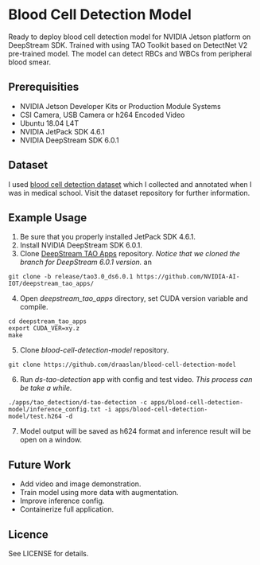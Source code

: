 # Blood Cell Detection Model
Ready to deploy blood cell detection model for NVIDIA Jetson platform on DeepStream SDK. Trained with using TAO Toolkit based on DetectNet V2 pre-trained model. The model can detect RBCs and WBCs from peripheral blood smear.

## Prerequisities

- NVIDIA Jetson Developer Kits or Production Module Systems
- CSI Camera, USB Camera or h264 Encoded Video
- Ubuntu 18.04 L4T
- NVIDIA JetPack SDK 4.6.1
- NVIDIA DeepStream SDK 6.0.1

## Dataset
I used [blood cell detection dataset]() which I collected and annotated when I was in medical school. Visit the dataset repository for further information.

## Example Usage
1. Be sure that you properly installed JetPack SDK 4.6.1.
2. Install NVIDIA DeepStream SDK 6.0.1.
3. Clone [DeepStream TAO Apps](https://github.com/NVIDIA-AI-IOT/deepstream_tao_apps/tree/release/tao3.0_ds6.0.1) repository. *Notice that we cloned the branch for DeepStream 6.0.1 version.* an

```
git clone -b release/tao3.0_ds6.0.1 https://github.com/NVIDIA-AI-IOT/deepstream_tao_apps/
```

4. Open *deepstream_tao_apps* directory, set CUDA version variable and compile.

```
cd deepstream_tao_apps
export CUDA_VER=xy.z
make
```

5. Clone *blood-cell-detection-model* repository.

```
git clone https://github.com/draaslan/blood-cell-detection-model
```


6. Run *ds-tao-detection* app with config and test video. *This process can be take a while.*

```
./apps/tao_detection/d-tao-detection -c apps/blood-cell-detection-model/inference_config.txt -i apps/blood-cell-detection-model/test.h264 -d
```

7. Model output will be saved as h624 format and inference result will be open on a window.

## Future Work
- Add video and image demonstration.
- Train model using more data with augmentation.
- Improve inference config.
- Containerize full application.

## Licence
See LICENSE for details.
